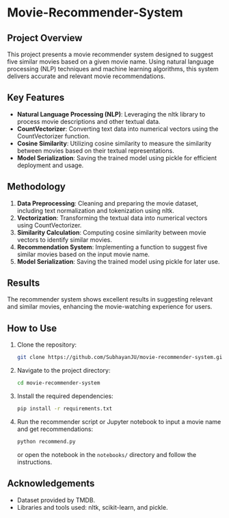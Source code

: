 # Movie-Recommender-System

## Project Overview

This project presents a movie recommender system designed to suggest five similar movies based on a given movie name. Using natural language processing (NLP) techniques and machine learning algorithms, this system delivers accurate and relevant movie recommendations.

## Key Features

- **Natural Language Processing (NLP)**: Leveraging the nltk library to process movie descriptions and other textual data.
- **CountVectorizer**: Converting text data into numerical vectors using the CountVectorizer function.
- **Cosine Similarity**: Utilizing cosine similarity to measure the similarity between movies based on their textual representations.
- **Model Serialization**: Saving the trained model using pickle for efficient deployment and usage.

## Methodology

1. **Data Preprocessing**: Cleaning and preparing the movie dataset, including text normalization and tokenization using nltk.
2. **Vectorization**: Transforming the textual data into numerical vectors using CountVectorizer.
3. **Similarity Calculation**: Computing cosine similarity between movie vectors to identify similar movies.
4. **Recommendation System**: Implementing a function to suggest five similar movies based on the input movie name.
5. **Model Serialization**: Saving the trained model using pickle for later use.

## Results

The recommender system shows excellent results in suggesting relevant and similar movies, enhancing the movie-watching experience for users.
## How to Use

1. Clone the repository:
    ```sh
    git clone https://github.com/SubhayanJU/movie-recommender-system.git
    ```
2. Navigate to the project directory:
    ```sh
    cd movie-recommender-system
    ```
3. Install the required dependencies:
    ```sh
    pip install -r requirements.txt
    ```
4. Run the recommender script or Jupyter notebook to input a movie name and get recommendations:
    ```sh
    python recommend.py
    ```
    or open the notebook in the `notebooks/` directory and follow the instructions.

## Acknowledgements

- Dataset provided by TMDB.
- Libraries and tools used: nltk, scikit-learn, and pickle.
